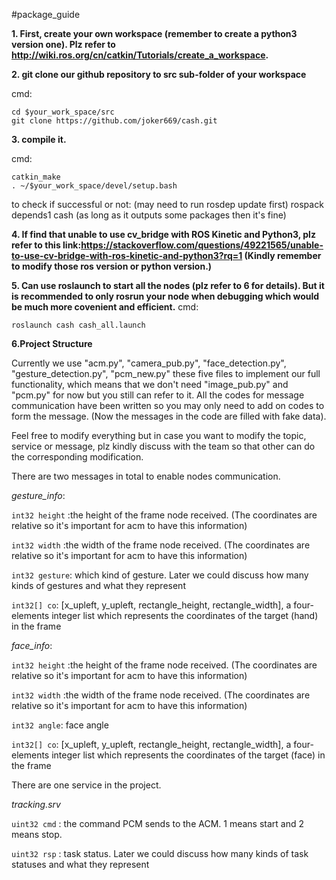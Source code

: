 #package_guide

**1. First, create your own workspace (remember to create a python3 version one). Plz refer to http://wiki.ros.org/cn/catkin/Tutorials/create_a_workspace.**


**2. git clone our github repository to src sub-folder of your workspace**

cmd:
```
cd $your_work_space/src
git clone https://github.com/joker669/cash.git
```


**3. compile it.**

cmd:
```
catkin_make
. ~/$your_work_space/devel/setup.bash
```
to check if successful or not: (may need to run rosdep update first)
rospack depends1 cash (as long as it outputs some packages then it's fine)

**4. If find that unable to use cv_bridge with ROS Kinetic and Python3, plz refer to this link:https://stackoverflow.com/questions/49221565/unable-to-use-cv-bridge-with-ros-kinetic-and-python3?rq=1 (Kindly remember to modify those ros version or python version.)**

**5. Can use roslaunch to start all the nodes (plz refer to 6 for details). But it is recommended to only rosrun your node when debugging which would be much more covenient and efficient.**
cmd:
```
roslaunch cash cash_all.launch
```

**6.Project Structure**

Currently we use "acm.py", "camera_pub.py", "face_detection.py", "gesture_detection.py", "pcm_new.py" these five files to implement our full functionality, which means that we don't need "image_pub.py" and "pcm.py" for now but you still can refer to it. All the codes for message communication have been written so you may only need to add on codes to form the message. (Now the messages in the code are filled with fake data). 

Feel free to modify everything but in case you want to modify the topic, service or message, plz kindly discuss with the team so that other can do the corresponding modification.

There are two messages in total to enable nodes communication.

*gesture_info*:

`int32 height` :the height of the frame node received. (The coordinates are relative so it's important for acm to have this information)

`int32 width` :the width of the frame node received. (The coordinates are relative so it's important for acm to have this information)

`int32 gesture`: which kind of gesture. Later we could discuss how many kinds of gestures and what they represent

`int32[] co`: [x_upleft, y_upleft, rectangle_height, rectangle_width], a four-elements integer list which represents the coordinates of the target (hand) in the frame

*face_info*:

`int32 height` :the height of the frame node received. (The coordinates are relative so it's important for acm to have this information)

`int32 width` :the width of the frame node received. (The coordinates are relative so it's important for acm to have this information)

`int32 angle`: face angle 

`int32[] co`: [x_upleft, y_upleft, rectangle_height, rectangle_width], a four-elements integer list which represents the coordinates of the target (face) in the frame

There are one service in the project.

*tracking.srv*

`uint32 cmd` : the command PCM sends to the ACM. 1 means start and 2 means stop.

`uint32 rsp` : task status. Later we could discuss how many kinds of task statuses and what they represent


